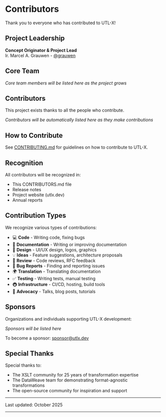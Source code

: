 # Contributors

Thank you to everyone who has contributed to UTL-X!

## Project Leadership

**Concept Originator & Project Lead**  
Ir. Marcel A. Grauwen - [@grauwen](https://github.com/grauwen)

## Core Team

_Core team members will be listed here as the project grows_

## Contributors

This project exists thanks to all the people who contribute.

<!-- ALL-CONTRIBUTORS-LIST:START -->
<!-- This section is automatically generated. Add contributors using:
     npx all-contributors add <username> <contribution-type>
-->

_Contributors will be automatically listed here as they make contributions_

<!-- ALL-CONTRIBUTORS-LIST:END -->

## How to Contribute

See [CONTRIBUTING.md](CONTRIBUTING.md) for guidelines on how to contribute to UTL-X.

## Recognition

All contributors will be recognized in:
- This CONTRIBUTORS.md file
- Release notes
- Project website (utlx.dev)
- Annual reports

## Contribution Types

We recognize various types of contributions:

- 💻 **Code** - Writing code, fixing bugs
- 📖 **Documentation** - Writing or improving documentation
- 🎨 **Design** - UI/UX design, logos, graphics
- 💡 **Ideas** - Feature suggestions, architecture proposals
- 🤔 **Review** - Code reviews, RFC feedback
- 🐛 **Bug Reports** - Finding and reporting issues
- 🌍 **Translation** - Translating documentation
- ✅ **Testing** - Writing tests, manual testing
- 🚇 **Infrastructure** - CI/CD, hosting, build tools
- 📢 **Advocacy** - Talks, blog posts, tutorials

## Sponsors

Organizations and individuals supporting UTL-X development:

_Sponsors will be listed here_

To become a sponsor: [sponsor@utlx.dev](mailto:sponsor@utlx.dev)

## Special Thanks

Special thanks to:
- The XSLT community for 25 years of transformation expertise
- The DataWeave team for demonstrating format-agnostic transformations
- The open-source community for inspiration and support

---

Last updated: October 2025

---
